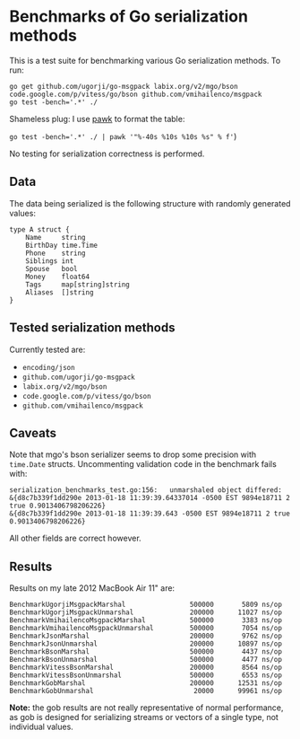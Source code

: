# Benchmarks of Go serialization methods

This is a test suite for benchmarking various Go serialization methods.
To run:

```
go get github.com/ugorji/go-msgpack labix.org/v2/mgo/bson code.google.com/p/vitess/go/bson github.com/vmihailenco/msgpack
go test -bench='.*' ./
```

Shameless plug: I use [pawk](https://github.com/alecthomas/pawk) to format the table:

`go test -bench='.*' ./ | pawk '"%-40s %10s %10s %s" % f'`)

No testing for serialization correctness is performed.

## Data

The data being serialized is the following structure with randomly generated values:

```
type A struct {
	Name     string
	BirthDay time.Time
	Phone    string
	Siblings int
	Spouse   bool
	Money    float64
	Tags     map[string]string
	Aliases  []string
}
```

## Tested serialization methods

Currently tested are:

- `encoding/json`
- `github.com/ugorji/go-msgpack`
- `labix.org/v2/mgo/bson`
- `code.google.com/p/vitess/go/bson`
- `github.com/vmihailenco/msgpack`


## Caveats

Note that mgo's bson serializer seems to drop some precision with `time.Date` structs. Uncommenting validation code in the benchmark fails with:

```
serialization_benchmarks_test.go:156: 	unmarshaled object differed:
&{d8c7b339f1dd290e 2013-01-18 11:39:39.64337014 -0500 EST 9894e18711 2 true 0.9013406798206226}
&{d8c7b339f1dd290e 2013-01-18 11:39:39.643 -0500 EST 9894e18711 2 true 0.9013406798206226}
```

All other fields are correct however.


## Results

Results on my late 2012 MacBook Air 11" are:

```
BenchmarkUgorjiMsgpackMarshal                500000       5809 ns/op
BenchmarkUgorjiMsgpackUnmarshal              200000      11027 ns/op
BenchmarkVmihailencoMsgpackMarshal           500000       3383 ns/op
BenchmarkVmihailencoMsgpackUnmarshal         500000       7054 ns/op
BenchmarkJsonMarshal                         200000       9762 ns/op
BenchmarkJsonUnmarshal                       200000      10897 ns/op
BenchmarkBsonMarshal                         500000       4437 ns/op
BenchmarkBsonUnmarshal                       500000       4477 ns/op
BenchmarkVitessBsonMarshal                   200000       8564 ns/op
BenchmarkVitessBsonUnmarshal                 500000       6553 ns/op
BenchmarkGobMarshal                          200000      12531 ns/op
BenchmarkGobUnmarshal                         20000      99961 ns/op
```

**Note:** the gob results are not really representative of normal performance, as gob is designed for serializing streams or vectors of a single type, not individual values.
